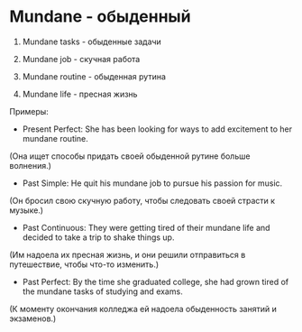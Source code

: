 # Mundane - обыденный




1. Mundane tasks - обыденные задачи

2. Mundane job - скучная работа

3. Mundane routine - обыденная рутина

4. Mundane life - пресная жизнь

Примеры:

- Present Perfect: She has been looking for ways to add excitement to her mundane routine.

(Она ищет способы придать своей обыденной рутине больше волнения.)

- Past Simple: He quit his mundane job to pursue his passion for music.

(Он бросил свою скучную работу, чтобы следовать своей страсти к музыке.)

- Past Continuous: They were getting tired of their mundane life and decided to take a trip to shake things up.

(Им надоела их пресная жизнь, и они решили отправиться в путешествие, чтобы что-то изменить.)

- Past Perfect: By the time she graduated college, she had grown tired of the mundane tasks of studying and exams.

(К моменту окончания колледжа ей надоела обыденность занятий и экзаменов.)